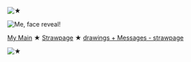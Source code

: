 ![★](https://github.com/STERNEN-KIND/STERNEN-KIND/blob/19c147a14b148783faf276a56d190efedabe914e/95d217e6.gif)

![Me, face reveal!](https://github.com/STERNEN-KIND/STERNEN-KIND/blob/c3549f9430b0cb0ca0064bc07cabebd6515b798c/ce4f16fe3d28fffadb0b965ab2a636d3.gif)



[My Main](https://github.com/BleedingCannibal)   ★   [Strawpage](https://donk3yssxxxx.straw.page/)  ★  [drawings + Messages - strawpage](https://drawingspacee.straw.page/) 


![★](https://github.com/STERNEN-KIND/STERNEN-KIND/blob/19c147a14b148783faf276a56d190efedabe914e/95d217e6.gif)

